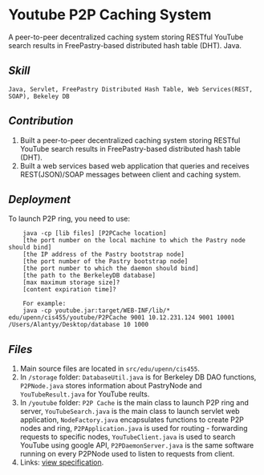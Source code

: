 Youtube P2P Caching System
==========================

A peer-to-peer decentralized caching system storing RESTful YouTube search results in FreePastry-based distributed hash table (DHT). Java.

## _Skill_
    Java, Servlet, FreePastry Distributed Hash Table, Web Services(REST, SOAP), Bekeley DB

## _Contribution_
1. Built a peer-to-peer decentralized caching system storing RESTful YouTube search results in FreePastry-based distributed hash table (DHT).
2. Built a web services based web application that queries and receives REST(JSON)/SOAP messages between client and caching system.

## _Deployment_ 
To launch P2P ring, you need to use:
        
        java -cp [lib files] [P2PCache location]
        [the port number on the local machine to which the Pastry node should bind]
        [the IP address of the Pastry bootstrap node]
        [the port number of the Pastry bootstrap node]
        [the port number to which the daemon should bind]
        [the path to the BerkeleyDB database]
        [max maximum storage size]?
        [content expiration time]?

        For example:
        java -cp youtube.jar:target/WEB-INF/lib/* edu/upenn/cis455/youtube/P2PCache 9001 10.12.231.124 9001 10001 /Users/Alantyy/Desktop/database 10 1000
 
## _Files_
1. Main source files are located in `src/edu/upenn/cis455`.
2. In `/storage` folder: `DatabaseUtil.java` is for Berkeley DB DAO functions, `P2PNode.java` stores information 
about PastryNode and `YouTubeResult.java` for YouTube reults.
3. In `/youtube` folder: `P2P Cache` is the main class to launch P2P ring and server, `YouTubeSearch.java` is the
main class to launch servlet web application, `NodeFactory.java` encapsulates functions to create P2P nodes and ring,
`P2PApplication.java` is used for routing - forwarding requests to specific nodes, `YouTubeClient.java` is used to search YouTube using google API, 
`P2PDaemonServer.java` is the same software running on
every P2PNode used to listen to requests from client.
4. Links: [view specification](http://www.cis.upenn.edu/~cis455/handouts/Homework-3.pdf).
